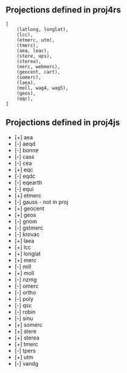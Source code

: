 ## Projections defined in proj4rs

```
[
    (latlong, longlat),
    (lcc),
    (etmerc, utm),
    (tmerc),
    (aea, leac),
    (stere, ups),
    (sterea),
    (merc, webmerc),
    (geocent, cart),
    (somerc),
    (laea),
    (moll, wag4, wag5),
    (geos),
    (eqc),
]
```

## Projections defined in proj4js

- [+] aea
- [-] aeqd
- [-] bonne
- [-] cass
- [-] cea
- [+] eqc
- [-] eqdc
- [-] eqearth
- [-] equi
- [+] etmerc
- [-] gauss - not in proj
- [+] geocent
- [+] geos
- [-] gnom
- [-] gstmerc
- [-] krovac
- [+] laea
- [+] lcc
- [+] longlat
- [+] merc
- [-] mill
- [+] moll
- [-] nzmg
- [-] omerc
- [-] ortho
- [-] poly
- [-] qsc
- [-] robin
- [-] sinu
- [+] somerc
- [+] stere
- [+] sterea
- [+] tmerc
- [-] tpers
- [+] utm
- [-] vandg

